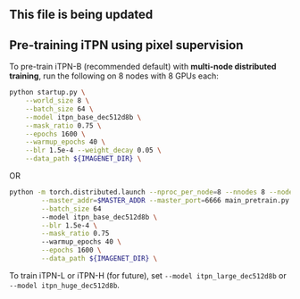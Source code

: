 ## This file is being updated

## Pre-training iTPN using pixel supervision

To pre-train iTPN-B (recommended default) with **multi-node distributed training**, run the following on 8 nodes with 8 GPUs each:
```bash
python startup.py \
    --world_size 8 \
    --batch_size 64 \
    --model itpn_base_dec512d8b \
    --mask_ratio 0.75 \
    --epochs 1600 \
    --warmup_epochs 40 \
    --blr 1.5e-4 --weight_decay 0.05 \
    --data_path ${IMAGENET_DIR} \
```
OR

```bash
python -m torch.distributed.launch --nproc_per_node=8 --nnodes 8 --node_rank=$NODE_RANK \
        --master_addr=$MASTER_ADDR --master_port=6666 main_pretrain.py \
        --batch_size 64
        --model itpn_base_dec512d8b \
        --blr 1.5e-4 \
        --mask_ratio 0.75
        --warmup_epochs 40 \
        --epochs 1600 \
        --data_path ${IMAGENET_DIR} \ 
```

To train iTPN-L or iTPN-H (for future), set `--model itpn_large_dec512d8b` or `--model itpn_huge_dec512d8b`.
